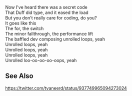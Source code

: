 Now I've heard there was a secret code  
That Duff did type, and it eased the load  
But you don't really care for coding, do you?  
It goes like this  
The for, the switch  
The minor fallthrough, the performance lift  
The baffled dev composing unrolled loops, yeah  
Unrolled loops, yeah  
Unrolled loops, yeah  
Unrolled loops, yeah  
Unrolled loo-oo-oo-oo-oops, yeah  

See Also
--------
https://twitter.com/tvaneerd/status/937749965094273024  
